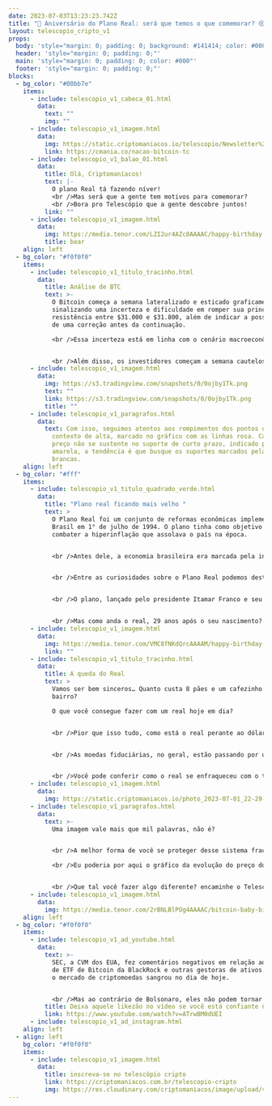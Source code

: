 ```yaml
---
date: 2023-07-03T13:23:23.742Z
title: "🎂 Aniversário do Plano Real: será que temos o que comemorar? 😢"
layout: telescopio_cripto_v1
props:
  body: 'style="margin: 0; padding: 0; background: #141414; color: #000"'
  header: 'style="margin: 0; padding: 0;"'
  main: 'style="margin: 0; padding: 0; color: #000"'
  footer: 'style="margin: 0; padding: 0;"'
blocks:
  - bg_color: "#00bb7e"
    items:
      - include: telescopio_v1_cabeca_01.html
        data:
          text: ""
          img: ""
      - include: telescopio_v1_imagem.html
        data:
          img: https://static.criptomaniacos.io/telescopio/Newsletter%20-%20Copia%202.png
          link: https://cmania.co/nacao-bitcoin-tc
      - include: telescopio_v1_balao_01.html
        data:
          title: Olá, Criptomaníacos!
          text: |-
            O plano Real tá fazendo níver!
            <br />Mas será que a gente tem motivos para comemorar?
            <br />Bora pro Telescópio que a gente descobre juntos!
          link: ""
      - include: telescopio_v1_imagem.html
        data:
          img: https://media.tenor.com/LZI2ur4AZc8AAAAC/happy-birthday.gif
          title: bear
    align: left
  - bg_color: "#f0f0f0"
    items:
      - include: telescopio_v1_titulo_tracinho.html
        data:
          title: Análise de BTC
          text: >-
            O Bitcoin começa a semana lateralizado e esticado graficamente,
            sinalizando uma incerteza e dificuldade em romper sua principal
            resistência entre $31.000 e $31.800, além de indicar a possibilidade
            de uma correção antes da continuação.

            <br />Essa incerteza está em linha com o cenário macroeconômico, uma vez que os dados da inflação da última semana, PCE, ainda mostraram persistência no núcleo, porém com uma leve desaceleração.


            <br />Além disso, os investidores começam a semana cautelosos devido à espera pela divulgação da ATA do FED na quarta-feira, que fornecerá um direcionamento sobre a política monetária americana, e à divulgação do payroll na sexta-feira, que mostrará a situação atual do mercado de trabalho dos Estados Unidos.
      - include: telescopio_v1_imagem.html
        data:
          img: https://s3.tradingview.com/snapshots/0/0ojby1Tk.png
          text: ""
          link: https://s3.tradingview.com/snapshots/0/0ojby1Tk.png
          title: ""
      - include: telescopio_v1_paragrafos.html
        data:
          text: Com isso, seguimos atentos aos rompimentos dos pontos de gatilho para um
            contexto de alta, marcado no gráfico com as linhas rosa. Caso o
            preço não se sustente no suporte de curto prazo, indicado pela linha
            amarela, a tendência é que busque os suportes marcados pelas linhas
            brancas.
    align: left
  - bg_color: "#fff"
    items:
      - include: telescopio_v1_titulo_quadrado_verde.html
        data:
          title: "Plano real ficando mais velho "
          text: >
            O Plano Real foi um conjunto de reformas econômicas implementadas no
            Brasil em 1° de julho de 1994. O plano tinha como objetivo principal
            combater a hiperinflação que assolava o país na época. 


            <br />Antes dele, a economia brasileira era marcada pela inflação galopante e pela falta de confiança na moeda nacional. <br />Com o Plano Real, a economia brasileira foi estabilizada e a inflação foi controlada. A moeda nacional foi pareada com o dólar e o poder de compra do trabalhador ficou baixo.


            <br />Entre as curiosidades sobre o Plano Real podemos destacar que o baixo preço do frango fez com que ele virasse um dos símbolos do Plano Real, que o consumo de iogurte ficou mais acessível aos brasileiros e que com R$ 1 era possível comprar oito pães, tomar um café e ainda sobravam R$ 0,10 de troco.


            <br />O plano, lançado pelo presidente Itamar Franco e seu ministro da Fazenda Fernando Henrique Cardoso, foi o 13º plano econômico executado desde 1979.


            <br />Mas como anda o real, 29 anos após o seu nascimento?
      - include: telescopio_v1_imagem.html
        data:
          img: https://media.tenor.com/VMC8fNKdQrcAAAAM/happy-birthday-bon-anniversaire.gif
          link: ""
      - include: telescopio_v1_titulo_tracinho.html
        data:
          title: A queda do Real
          text: >
            Vamos ser bem sinceros… Quanto custa 8 pães e um cafezinho no seu
            bairro?

            O que você consegue fazer com um real hoje em dia?


            <br />Pior que isso tudo, como está o real perante ao dólar americano? Convenhamos que o próprio dólar já não é mais uma moeda tão forte.


            <br />As moedas fiduciárias, no geral, estão passando por um processo de absurda desvalorização por causa dos constantes e agressivos aumentos de base monetária. É essa a maior causa da inflação.


            <br />Você pode conferir como o real se enfraqueceu com o tempo na figura abaixo.
      - include: telescopio_v1_imagem.html
        data:
          img: https://static.criptomaniacos.io/photo_2023-07-01_22-29-17.jpg
      - include: telescopio_v1_paragrafos.html
        data:
          text: >-
            Uma imagem vale mais que mil palavras, não é?


            <br />A melhor forma de você se proteger desse sistema fracassado é com o Bitcoin.

            <br />Eu poderia por aqui o gráfico da evolução do preço do BTC, mas eu sei que você já conhece, né?


            <br />Que tal você fazer algo diferente? encaminhe o Telescópio de hoje para alguém que ainda acredita no coitado do Real. <br />Vamos ajudar o Bitcoin a alcançar mais pessoas e livrá-las do inevitável fracasso do governo e seu dinheiro!
      - include: telescopio_v1_imagem.html
        data:
          img: https://media.tenor.com/2rBNLBlPOg4AAAAC/bitcoin-baby-bitcoin.gif
    align: left
  - bg_color: "#f0f0f0"
    items:
      - include: telescopio_v1_ad_youtube.html
        data:
          text: >-
            SEC, a CVM dos EUA, fez comentários negativos em relação ao pedido
            de ETF de Bitcoin da BlackRock e outras gestoras de ativos. Com isso
            o mercado de criptomoedas sangrou no dia de hoje.


            <br />Mas ao contrário de Bolsonaro, eles não podem tornar o BTC inelegível. Você sempre poderá VOTAR (ESCOLHER) o Bitcoin como sua moeda, independente da vontade dos parasitas. O valor disso ainda é muito subestimado.
          title: Deixa aquele likezão no vídeo se você está confiante no BTC!
          link: https://www.youtube.com/watch?v=ATrwBM0dUEI
      - include: telescopio_v1_ad_instagram.html
    align: left
  - align: left
    bg_color: "#f0f0f0"
    items:
      - include: telescopio_v1_imagem.html
        data:
          title: inscreva-se no telescópio cripto
          link: https://criptomaniacos.com.br/telescopio-cripto
          img: https://res.cloudinary.com/criptomaniacos/image/upload/v1662133224/telescopio/inscreva-se-telescopio.png
---
```

